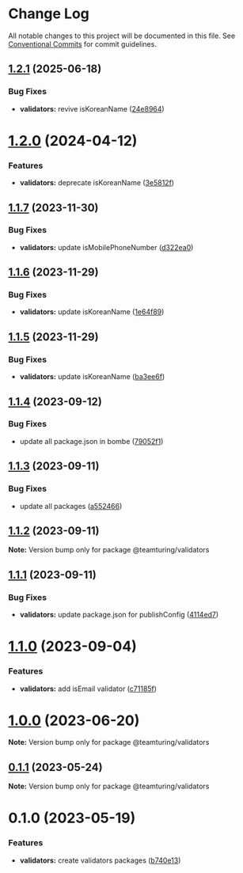 # Change Log

All notable changes to this project will be documented in this file.
See [Conventional Commits](https://conventionalcommits.org) for commit guidelines.

## [1.2.1](https://github.com/weareteamturing/bombe/compare/@teamturing/validators@1.2.0...@teamturing/validators@1.2.1) (2025-06-18)

### Bug Fixes

- **validators:** revive isKoreanName ([24e8964](https://github.com/weareteamturing/bombe/commit/24e8964462253060975f67540e1ab3f23684df00))

# [1.2.0](https://github.com/weareteamturing/bombe/compare/@teamturing/validators@1.1.7...@teamturing/validators@1.2.0) (2024-04-12)

### Features

- **validators:** deprecate isKoreanName ([3e5812f](https://github.com/weareteamturing/bombe/commit/3e5812fa68a197e59d11deea8276cb073d308c61))

## [1.1.7](https://github.com/weareteamturing/bombe/compare/@teamturing/validators@1.1.6...@teamturing/validators@1.1.7) (2023-11-30)

### Bug Fixes

- **validators:** update isMobilePhoneNumber ([d322ea0](https://github.com/weareteamturing/bombe/commit/d322ea028d139236a46e2240ca1ac6b0e57b544d))

## [1.1.6](https://github.com/weareteamturing/bombe/compare/@teamturing/validators@1.1.5...@teamturing/validators@1.1.6) (2023-11-29)

### Bug Fixes

- **validators:** update isKoreanName ([1e64f89](https://github.com/weareteamturing/bombe/commit/1e64f89c01be22ae1ba1cd3bb03ff9c2c5b59e7b))

## [1.1.5](https://github.com/weareteamturing/bombe/compare/@teamturing/validators@1.1.4...@teamturing/validators@1.1.5) (2023-11-29)

### Bug Fixes

- **validators:** update isKoreanName ([ba3ee6f](https://github.com/weareteamturing/bombe/commit/ba3ee6f9651606f2d9adb53dfa5477d5e921265f))

## [1.1.4](https://github.com/weareteamturing/bombe/compare/@teamturing/validators@1.1.3...@teamturing/validators@1.1.4) (2023-09-12)

### Bug Fixes

- update all package.json in bombe ([79052f1](https://github.com/weareteamturing/bombe/commit/79052f13406a1bd8baf4660b475755835bda8daf))

## [1.1.3](https://github.com/weareteamturing/bombe/compare/@teamturing/validators@1.1.2...@teamturing/validators@1.1.3) (2023-09-11)

### Bug Fixes

- update all packages ([a552466](https://github.com/weareteamturing/bombe/commit/a552466e5d12adb1b3b7ead61817aa7f94ea762c))

## [1.1.2](https://github.com/weareteamturing/bombe/compare/@teamturing/validators@1.1.1...@teamturing/validators@1.1.2) (2023-09-11)

**Note:** Version bump only for package @teamturing/validators

## [1.1.1](https://github.com/weareteamturing/bombe/compare/@teamturing/validators@1.1.0...@teamturing/validators@1.1.1) (2023-09-11)

### Bug Fixes

- **validators:** update package.json for publishConfig ([4114ed7](https://github.com/weareteamturing/bombe/commit/4114ed79a1b7b6f91d09f4857552b5fdcddf4186))

# [1.1.0](https://github.com/weareteamturing/bombe/compare/@teamturing/validators@1.0.0...@teamturing/validators@1.1.0) (2023-09-04)

### Features

- **validators:** add isEmail validator ([c71185f](https://github.com/weareteamturing/bombe/commit/c71185fa0261bf8be0306882cb9ba4dc4950d088))

# [1.0.0](https://github.com/weareteamturing/bombe/compare/@teamturing/validators@0.1.1...@teamturing/validators@1.0.0) (2023-06-20)

**Note:** Version bump only for package @teamturing/validators

## [0.1.1](https://github.com/weareteamturing/bombe/compare/@teamturing/validators@0.1.0...@teamturing/validators@0.1.1) (2023-05-24)

**Note:** Version bump only for package @teamturing/validators

# 0.1.0 (2023-05-19)

### Features

- **validators:** create validators packages ([b740e13](https://github.com/weareteamturing/bombe/commit/b740e13d6e4e225f51b38898bc15f421a88236de))
